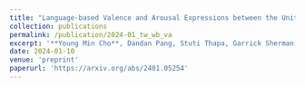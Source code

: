 ```yaml
---
title: "Language-based Valence and Arousal Expressions between the United States and China: a Cross-Cultural Examination"
collection: publications
permalink: /publication/2024-01_tw_wb_va
excerpt: '**Young Min Cho**, Dandan Pang, Stuti Thapa, Garrick Sherman, Lyle Ungar, Louis Tay, Sharath Chandra Guntuku'
date: 2024-01-10
venue: 'preprint'
paperurl: 'https://arxiv.org/abs/2401.05254'
---
```

